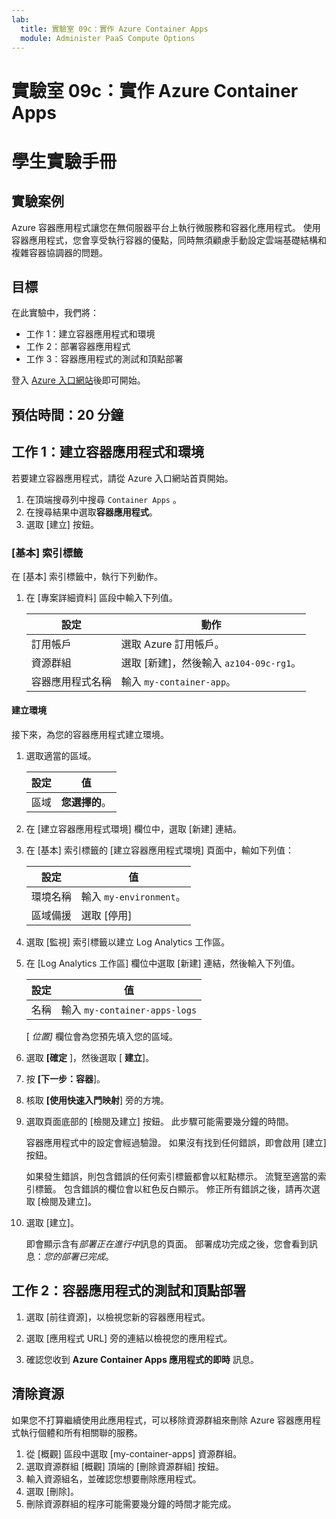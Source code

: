 ```yaml
---
lab:
  title: 實驗室 09c：實作 Azure Container Apps
  module: Administer PaaS Compute Options
---
```


# 實驗室 09c：實作 Azure Container Apps
# 學生實驗手冊

## 實驗案例
Azure 容器應用程式讓您在無伺服器平台上執行微服務和容器化應用程式。 使用容器應用程式，您會享受執行容器的優點，同時無須顧慮手動設定雲端基礎結構和複雜容器協調器的問題。

## 目標

在此實驗中，我們將：
- 工作 1：建立容器應用程式和環境
- 工作 2：部署容器應用程式
- 工作 3：容器應用程式的測試和頂點部署

登入 [Azure 入口網站](https://portal.azure.com)後即可開始。

## 預估時間：20 分鐘

## 工作 1：建立容器應用程式和環境

若要建立容器應用程式，請從 Azure 入口網站首頁開始。

1. 在頂端搜尋列中搜尋 `Container Apps` 。
1. 在搜尋結果中選取**容器應用程式**。
1. 選取 [建立] 按鈕。

### [基本] 索引標籤

在 [基本] 索引標籤中，執行下列動作。

1. 在 [專案詳細資料] 區段中輸入下列值。

    | 設定 | 動作 |
    |---|---|
    | 訂用帳戶 | 選取 Azure 訂用帳戶。 |
    | 資源群組 | 選取 [新建]，然後輸入 `az104-09c-rg1`。 |
    | 容器應用程式名稱 |  輸入 `my-container-app`。 |

#### 建立環境

接下來，為您的容器應用程式建立環境。

1. 選取適當的區域。

    | 設定 | 值 |
    |--|--|
    | 區域 | **您選擇的**。 |

1. 在 [建立容器應用程式環境] 欄位中，選取 [新建] 連結。
1. 在 [基本] 索引標籤的 [建立容器應用程式環境] 頁面中，輸如下列值：

    | 設定 | 值 |
    |--|--|
    | 環境名稱 | 輸入 `my-environment`。 |
    | 區域備援 | 選取 [停用] |

1. 選取 [監視] 索引標籤以建立 Log Analytics 工作區。
1. 在 [Log Analytics 工作區] 欄位中選取 [新建] 連結，然後輸入下列值。

    | 設定 | 值 |
    |--|--|
    | 名稱 | 輸入 `my-container-apps-logs` |
  
    [ *位置]* 欄位會為您預先填入您的區域。

1. 選取 **[確定** ]，然後選取 [ **建立**]。 

1. 按 **[下一步：容器**]。

1. 核取 **[使用快速入門映射**] 旁的方塊。

1. 選取頁面底部的 [檢閱及建立] 按鈕。 此步驟可能需要幾分鐘的時間。 

    容器應用程式中的設定會經過驗證。 如果沒有找到任何錯誤，即會啟用 [建立] 按鈕。  

    如果發生錯誤，則包含錯誤的任何索引標籤都會以紅點標示。  流覽至適當的索引標籤。 包含錯誤的欄位會以紅色反白顯示。  修正所有錯誤之後，請再次選取 [檢閱及建立]。

1. 選取 [建立]。

    即會顯示含有*部署正在進行中*訊息的頁面。  部署成功完成之後，您會看到訊息：*您的部署已完成*。
   
## 工作 2：容器應用程式的測試和頂點部署

1. 選取 [前往資源]，以檢視您新的容器應用程式。

1. 選取 [應用程式 URL] 旁的連結以檢視您的應用程式。

1. 確認您收到 **Azure Container Apps 應用程式的即時** 訊息。

## 清除資源

如果您不打算繼續使用此應用程式，可以移除資源群組來刪除 Azure 容器應用程式執行個體和所有相關聯的服務。

1. 從 [概觀] 區段中選取 [my-container-apps] 資源群組。
1. 選取資源群組 [概觀] 頂端的 [刪除資源群組] 按鈕。
1. 輸入資源組名，並確認您想要刪除應用程式。 
1. 選取 [刪除]。
1. 刪除資源群組的程序可能需要幾分鐘的時間才能完成。
